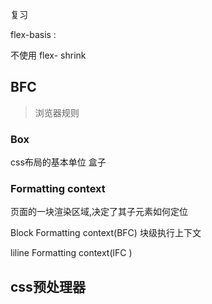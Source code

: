 复习

flex-basis : 





不使用  flex- shrink    



## BFC

> 浏览器规则

### Box

css布局的基本单位   盒子

### Formatting context

页面的一块渲染区域,决定了其子元素如何定位

Block Formatting context(BFC)   块级执行上下文

liline Formatting context(lFC )





## css预处理器

